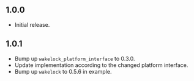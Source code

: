## 1.0.0

* Initial release.

## 1.0.1

* Bump up `wakelock_platform_interface` to 0.3.0.
* Update implementation according to the changed platform interface.
* Bump up `wakelock` to 0.5.6 in example.
